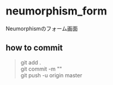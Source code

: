 # neumorphism_form
Neumorphismのフォーム画面   

## how to commit

> git add .  
> git commit -m ""  
> git push -u origin master  


